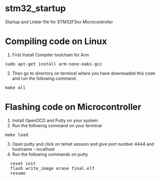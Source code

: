 # stm32_startup

Startup and Linker file for STM32F3xx Microcontroller

# Compiling code on Linux

1. First Install Compiler toolchain for Arm
  <pre>sudo apt-get install arm-none-eabi-gcc</pre>
  
2. Then go to directory on terminal where you have downloaded this code and run the following command.
  <pre>make all</pre>
 
# Flashing code on Microcontroller

1. Install OpenOCD and Putty on your system
2. Run the following command on your terminal
  <pre>make load</pre>

3. Open putty and click on telnet session and give port number 4444 and hostname - localhost
4. Run the following commands on putty
  <pre>
  reset init
  flash write_image erase final.elf
  resume
  </pre>
